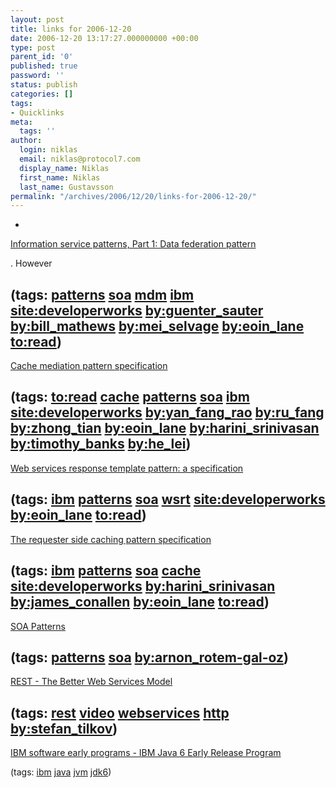 ```yaml
---
layout: post
title: links for 2006-12-20
date: 2006-12-20 13:17:27.000000000 +00:00
type: post
parent_id: '0'
published: true
password: ''
status: publish
categories: []
tags:
- Quicklinks
meta:
  tags: ''
author:
  login: niklas
  email: niklas@protocol7.com
  display_name: Niklas
  first_name: Niklas
  last_name: Gustavsson
permalink: "/archives/2006/12/20/links-for-2006-12-20/"
---
```

- 
[Information service patterns, Part 1: Data federation pattern](http://www-128.ibm.com/developerworks/webservices/library/ws-soa-infoserv1/)

. However

(tags: [patterns](http://del.icio.us/protocol7/patterns) [soa](http://del.icio.us/protocol7/soa) [mdm](http://del.icio.us/protocol7/mdm) [ibm](http://del.icio.us/protocol7/ibm) [site:developerworks](http://del.icio.us/protocol7/site:developerworks) [by:guenter\_sauter](http://del.icio.us/protocol7/by:guenter_sauter) [by:bill\_mathews](http://del.icio.us/protocol7/by:bill_mathews) [by:mei\_selvage](http://del.icio.us/protocol7/by:mei_selvage) [by:eoin\_lane](http://del.icio.us/protocol7/by:eoin_lane) [to:read](http://del.icio.us/protocol7/to:read))
- 
[Cache mediation pattern specification](http://www-128.ibm.com/developerworks/webservices/library/ws-soa-cachemed/)

(tags: [to:read](http://del.icio.us/protocol7/to:read) [cache](http://del.icio.us/protocol7/cache) [patterns](http://del.icio.us/protocol7/patterns) [soa](http://del.icio.us/protocol7/soa) [ibm](http://del.icio.us/protocol7/ibm) [site:developerworks](http://del.icio.us/protocol7/site:developerworks) [by:yan\_fang\_rao](http://del.icio.us/protocol7/by:yan_fang_rao) [by:ru\_fang](http://del.icio.us/protocol7/by:ru_fang) [by:zhong\_tian](http://del.icio.us/protocol7/by:zhong_tian) [by:eoin\_lane](http://del.icio.us/protocol7/by:eoin_lane) [by:harini\_srinivasan](http://del.icio.us/protocol7/by:harini_srinivasan) [by:timothy\_banks](http://del.icio.us/protocol7/by:timothy_banks) [by:he\_lei](http://del.icio.us/protocol7/by:he_lei))
- 
[Web services response template pattern: a specification](http://www-128.ibm.com/developerworks/webservices/library/ws-restemp/)

(tags: [ibm](http://del.icio.us/protocol7/ibm) [patterns](http://del.icio.us/protocol7/patterns) [soa](http://del.icio.us/protocol7/soa) [wsrt](http://del.icio.us/protocol7/wsrt) [site:developerworks](http://del.icio.us/protocol7/site:developerworks) [by:eoin\_lane](http://del.icio.us/protocol7/by:eoin_lane) [to:read](http://del.icio.us/protocol7/to:read))
- 
[The requester side caching pattern specification](http://www-128.ibm.com/developerworks/webservices/library/ws-rscp1/)

(tags: [ibm](http://del.icio.us/protocol7/ibm) [patterns](http://del.icio.us/protocol7/patterns) [soa](http://del.icio.us/protocol7/soa) [cache](http://del.icio.us/protocol7/cache) [site:developerworks](http://del.icio.us/protocol7/site:developerworks) [by:harini\_srinivasan](http://del.icio.us/protocol7/by:harini_srinivasan) [by:james\_conallen](http://del.icio.us/protocol7/by:james_conallen) [by:eoin\_lane](http://del.icio.us/protocol7/by:eoin_lane) [to:read](http://del.icio.us/protocol7/to:read))
- 
[SOA Patterns](http://www.rgoarchitects.com/SOAPatterns/)

(tags: [patterns](http://del.icio.us/protocol7/patterns) [soa](http://del.icio.us/protocol7/soa) [by:arnon\_rotem-gal-oz](http://del.icio.us/protocol7/by:arnon_rotem-gal-oz))
- 
[REST - The Better Web Services Model](http://www.bejug.org/confluenceBeJUG/display/PARLEYS/REST+-+The+Better+Web+Services+Model)

(tags: [rest](http://del.icio.us/protocol7/rest) [video](http://del.icio.us/protocol7/video) [webservices](http://del.icio.us/protocol7/webservices) [http](http://del.icio.us/protocol7/http) [by:stefan\_tilkov](http://del.icio.us/protocol7/by:stefan_tilkov))
- 
[IBM software early programs - IBM Java 6 Early Release Program](https://www14.software.ibm.com/iwm/web/cc/earlyprograms/ibm/java6/)

(tags: [ibm](http://del.icio.us/protocol7/ibm) [java](http://del.icio.us/protocol7/java) [jvm](http://del.icio.us/protocol7/jvm) [jdk6](http://del.icio.us/protocol7/jdk6))
